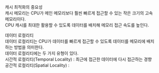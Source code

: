 캐시 최적화의 중요성<br/>
캐시 메모리는 CPU가 메인 메모리보다 훨씬 빠르게 접근할 수 있는 작은 크기의 고속 메모리이다. <br/>
CPU 캐시를 최대한 활용할 수 있도록 데이터를 배치해 메모리 접근 속도를 높인다.<br/>

데이터 로컬리티<br/>
데이터 로컬리티는 CPU가 데이터를 빠르게 접근할 수 있도록 데이터를 메모리에 배치하는 방법을 의미한다.<br/>
데이터 로컬리티에는 두 가지 유형이 있다.<br/>
시간적 로컬리티(Temporal Locality) : 최근에 접근한 데이터에 다시 접근하는 경향<br/>
공간적 로컬리티(Spatial Locality) : <br/>









